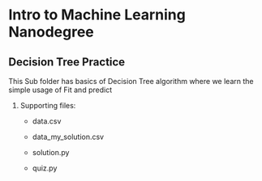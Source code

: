 # Intro to Machine Learning Nanodegree

## Decision Tree Practice

This Sub folder has basics of Decision Tree algorithm where we learn the simple usage of Fit and predict

1. Supporting files:

    - data.csv

    - data_my_solution.csv

    - solution.py
    
    - quiz.py


```python

```
